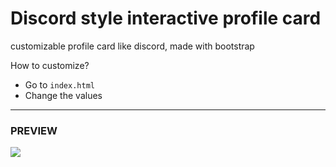 # Discord style interactive profile card
customizable profile card like discord, made with bootstrap

How to customize? 

- Go to `index.html`
- Change the values
___

### PREVIEW

![](https://cdn.discordapp.com/attachments/773221397928869888/825100608166952980/card_preview.png)
